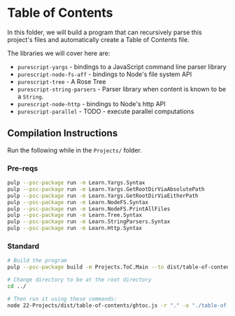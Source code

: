 # Table of Contents

In this folder, we will build a program that can recursively parse this project's files and automatically create a Table of Contents file.

The libraries we will cover here are:
- `purescript-yargs` - bindings to a JavaScript command line parser library
- `purescript-node-fs-aff` - bindings to Node's file system API
- `purescript-tree` - A Rose Tree
- `purescript-string-parsers` - Parser library when content is known to be a `String`.
- `purescript-node-http` - bindings to Node's http API
- `purescript-parallel` - TODO - execute parallel computations

## Compilation Instructions

Run the following while in the `Projects/` folder.

### Pre-reqs

```bash
pulp --psc-package run -m Learn.Yargs.Syntax
pulp --psc-package run -m Learn.Yargs.GetRootDirViaAbsolutePath
pulp --psc-package run -m Learn.Yargs.GetRootDirViaEitherPath
pulp --psc-package run -m Learn.NodeFS.Syntax
pulp --psc-package run -m Learn.NodeFS.PrintAllFiles
pulp --psc-package run -m Learn.Tree.Syntax
pulp --psc-package run -m Learn.StringParsers.Syntax
pulp --psc-package run -m Learn.Http.Syntax
```

### Standard

```bash
# Build the program
pulp --psc-package build -m Projects.ToC.Main --to dist/table-of-contents/ghtoc.js

# Change directory to be at the root directory
cd ../

# Then run it using these commands:
node 22-Projects/dist/table-of-contents/ghtoc.js -r "." -o "./table-of-contents.md" --log-level "info"
```
